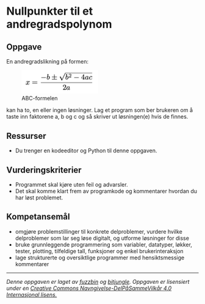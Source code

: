 # Nullpunkter til et andregradspolynom

## Oppgave

En andregradslikning på formen:

<figure>
    <img src="./img/andregrad.png" alt="Andregradsformel" width="200"/>
    <figcaption>ABC-formelen</figcaption>
</figure>

kan ha to, en eller ingen løsninger. Lag et program som ber brukeren om å taste inn faktorene a, b og c og så skriver ut løsningen(e) hvis de finnes. 

## Ressurser

* Du trenger en kodeeditor og Python til denne oppgaven.

## Vurderingskriterier

* Programmet skal kjøre uten feil og advarsler.
* Det skal komme klart frem av programkode og kommentarer hvordan du har løst problemet.

## Kompetansemål

* omgjøre problemstillinger til konkrete delproblemer, vurdere hvilke delproblemer som lar seg løse digitalt, og utforme løsninger for disse
* bruke grunnleggende programmering som variabler, datatyper, løkker, tester, plotting, tilfeldige tall, funksjoner og enkel brukerinteraksjon
* lage strukturerte og oversiktlige programmer med hensiktsmessige kommentarer

---

_Denne oppgaven er laget av [fuzzbin](https://github.com/fuzzbin) og [bitjungle](https://github.com/bitjungle). Oppgaven er lisensiert under en [Creative Commons Navngivelse-DelPåSammeVilkår 4.0 Internasjonal lisens.](http://creativecommons.org/licenses/by-sa/4.0/)_
